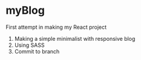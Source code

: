 # myBlog

First attempt in making my React project

1. Making a simple minimalist with responsive blog 
2. Using SASS
3. Commit to branch